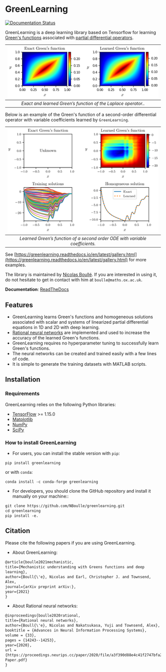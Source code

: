 # GreenLearning

[![Documentation Status](https://readthedocs.org/projects/greenlearning/badge/?version=latest)](https://greenlearning.readthedocs.io/en/latest/?badge=latest)

GreenLearning is a deep learning library based on Tensorflow for learning [Green's functions](https://en.wikipedia.org/wiki/Green%27s_function) associated with [partial differential operators](https://en.wikipedia.org/wiki/Differential_operator).

| ![laplace_rational.png](docs/images/laplace.png) | 
|:--:| 
| *Exact and learned Green’s function of the Laplace operator..* |

Below is an example of the Green's function of a second-order differential operator with variable coefficients learned by `GreenLearning`.

| ![laplace_rational.png](docs/images/variable_coeffs_rational.png) | 
|:--:| 
| *Learned Green’s function of a second order ODE with variable coefficients.* |

See [https://greenlearning.readthedocs.io/en/latest/gallery.html](https://greenlearning.readthedocs.io/en/latest/gallery.html) for more examples.

The library is maintained by [Nicolas Boullé](https://people.maths.ox.ac.uk/boulle/). If you are interested in using it, do not hesitate to get in contact with him at `boulle@maths.ox.ac.uk`.

**Documentation**: [ReadTheDocs](https://greenlearning.readthedocs.io/)

## Features

- GreenLearning learns Green's functions and homogeneous solutions associated with scalar and systems of linearized partial differential equations in 1D and 2D with deep learning.
- [Rational neural networks](https://proceedings.neurips.cc/paper/2020/file/a3f390d88e4c41f2747bfa2f1b5f87db-Paper.pdf) are implemented and used to increase the accuracy of the learned Green's functions.
- GreenLearning requires no hyperparameter tuning to successfully learn Green's functions.
- The neural networks can be created and trained easily with a few lines of code.
- It is simple to generate the training datasets with MATLAB scripts.

## Installation

### Requirements

GreenLearning relies on the following Python libraries:

- [TensorFlow](https://www.tensorflow.org/) >= 1.15.0
- [Matplotlib](https://matplotlib.org/)
- [NumPy](http://www.numpy.org/)
- [SciPy](https://www.scipy.org/)

### How to install GreenLearning

- For users, you can install the stable version with `pip`:
```
pip install greenlearning
```
or with `conda`:
```
conda install -c conda-forge greenlearning
```

- For developers, you should clone the GitHub repository and install it manually on your machine::
```
git clone https://github.com/NBoulle/greenlearning.git
cd greenlearning
pip install -e.
```

## Citation
Please cite the following papers if you are using GreenLearning.

- About GreenLearning:
```
@article{boulle2021mechanistic,
title={Mechanistic understanding with Greens functions and deep learning},
author={Boull{\'e}, Nicolas and Earl, Christopher J. and Townsend, Alex,
journal={arXiv preprint arXiv:},
year={2021}
}
```
- About Rational neural networks:
```
@inproceedings{boulle2020rational,
title={Rational neural networks},
author={Boull{\'e}, Nicolas and Nakatsukasa, Yuji and Townsend, Alex},
booktitle = {Advances in Neural Information Processing Systems},
volume = {33},
pages = {14243--14253},
year={2020},
url = {https://proceedings.neurips.cc/paper/2020/file/a3f390d88e4c41f2747bfa2f1b5f87db-Paper.pdf}
}
```
